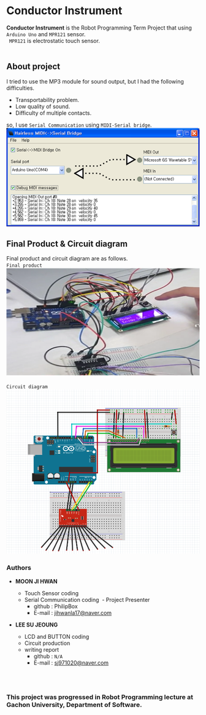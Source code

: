 # Conductor Instrument

**Conductor Instrument** is the Robot Programming Term Project that using `Arduino Uno` and `MPR121` sensor.
<br>
` MPR121` is electrostatic touch sensor.
<br>
<br>
## About project
I tried to use the MP3 module for sound output, but I had the following difficulties.
* Transportability problem.
* Low quality of sound.
* Difficulty of multiple contacts.

so, I use `Serial Communication` using `MIDI-Serial bridge`.
![MIDI_Demo](https://github.com/PhilipBox/Conductor_Instrument/blob/master/contents/MIDI_Serial_Bridge.png)

## Final Product & Circuit diagram
Final product and circuit diagram are as follows.
<br>
`Final product` <br>
![Final_Product](https://github.com/PhilipBox/Conductor_Instrument/blob/master/contents/product_img.png)

`Circuit diagram`
![Circuit_diagram](https://github.com/PhilipBox/Conductor_Instrument/blob/master/contents/Circuit%20diagram.png)

### Authors
- **MOON JI HWAN**
  - Touch Sensor coding
  - Serial Communication coding
  - Project Presenter
    - github : PhilipBox
    - E-mail : jihwanla17@naver.com

- **LEE SU JEOUNG**
  - LCD and BUTTON coding
  - Circuit production
  - writing report
    - github : `N/A`
    - E-mail : sj971020@naver.com
 
 <br><br>
 
### This project was progressed in Robot Programming lecture at Gachon University, Department of Software.
